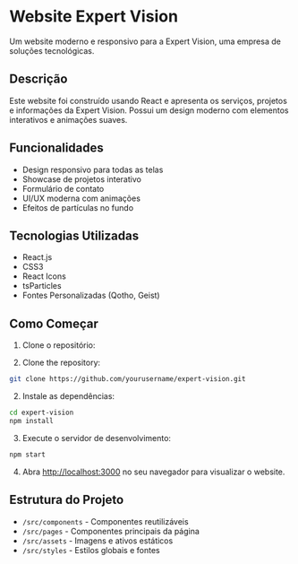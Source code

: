 # Website Expert Vision

Um website moderno e responsivo para a Expert Vision, uma empresa de soluções tecnológicas.

## Descrição

Este website foi construído usando React e apresenta os serviços, projetos e informações da Expert Vision. Possui um design moderno com elementos interativos e animações suaves.

## Funcionalidades

- Design responsivo para todas as telas
- Showcase de projetos interativo
- Formulário de contato
- UI/UX moderna com animações
- Efeitos de partículas no fundo

## Tecnologias Utilizadas

- React.js
- CSS3
- React Icons
- tsParticles
- Fontes Personalizadas (Qotho, Geist)

## Como Começar

1. Clone o repositório:


1. Clone the repository:

```bash
git clone https://github.com/yourusername/expert-vision.git
```


2. Instale as dependências:

```bash
cd expert-vision
npm install
```


3. Execute o servidor de desenvolvimento:

```bash
npm start
```

4. Abra [http://localhost:3000](http://localhost:3000) no seu navegador para visualizar o website.

## Estrutura do Projeto

- `/src/components` - Componentes reutilizáveis
- `/src/pages` - Componentes principais da página
- `/src/assets` - Imagens e ativos estáticos
- `/src/styles` - Estilos globais e fontes